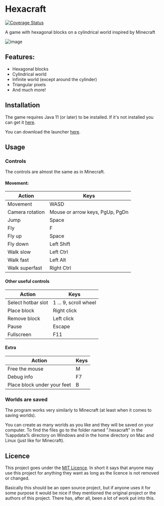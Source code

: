 # Hexacraft
[![Coverage Status](https://coveralls.io/repos/github/Martomate/Hexacraft/badge.svg?branch=master)](https://coveralls.io/github/Martomate/Hexacraft?branch=master)

A game with hexagonal blocks on a cylindrical world inspired by Minecraft

![image](https://martomate.com/games/hexacraft/hexacraft_in_game_0.10.png)

## Features:

- Hexagonal blocks
- Cylindrical world
- Infinite world (except around the cylinder)
- Triangular pixels
- And much more!

## Installation

The game requires Java 11 (or later) to be installed. If it's not installed you can get it [here](https://www.oracle.com/java/technologies/downloads/).

You can download the launcher [here](https://github.com/Martomate/Hexacraft/releases/tag/launcher-1.2.1).

## Usage

### Controls
The controls are almost the same as in Minecraft.

#### Movement:
| Action          | Keys                             |
|-----------------|----------------------------------|
| Movement        | WASD                             |
| Camera rotation | Mouse or arrow keys, PgUp, PgDn  |
| Jump            | Space                            |
| Fly             | F                                |
| Fly up          | Space                            |
| Fly down        | Left Shift                       |
| Walk slow       | Left Ctrl                        |
| Walk fast       | Left Alt                         |
| Walk superfast  | Right Ctrl                       |

#### Other useful controls
| Action              | Keys                  |
|---------------------|-----------------------|
| Select hotbar slot  | 1 ... 9, scroll wheel |
| Place block         | Right click           |
| Remove block        | Left click            |
| Pause               | Escape                |
| Fullscreen          | F11                   |

#### Extra
| Action                       | Keys                  |
|------------------------------|-----------------------|
| Free the mouse               | M                     |
| Debug info                   | F7                    |
| Place block under your feet  | B                     |

### Worlds are saved
The program works very similarly to Minecraft (at least when it comes to saving worlds).

You can create as many worlds as you like and they will be saved on your computer. To find the files go to the folder named ".hexacraft" in the %appdata% directory on Windows and in the home directory on Mac and Linux (just like for Minecraft).

## Licence

This project goes under the [MIT Licence](LICENSE). In short it says that anyone may use this project for anything they want as long as the licence is not removed or changed.

Basically this should be an open source project, but if anyone uses it for some purpose it would be nice if they mentioned the original project or the authors of this project. There has, after all, been a lot of work put into this.
